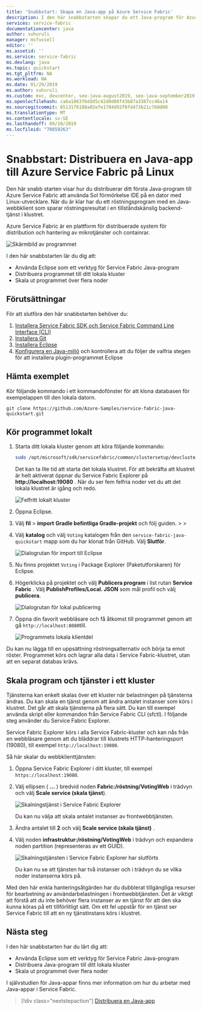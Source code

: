 ```yaml
---
title: 'Snabbstart: Skapa en Java-app på Azure Service Fabric'
description: I den här snabbstarten skapar du ett Java-program för Azure med ett Service Fabric-exempelprogram (tillförlitliga tjänster).
services: service-fabric
documentationcenter: java
author: suhuruli
manager: msfussell
editor: ''
ms.assetid: ''
ms.service: service-fabric
ms.devlang: java
ms.topic: quickstart
ms.tgt_pltfrm: NA
ms.workload: NA
ms.date: 01/29/2019
ms.author: suhuruli
ms.custom: mvc, devcenter, seo-java-august2019, seo-java-september2019
ms.openlocfilehash: ca6a1063f6ddd5c42d0d08f43b87a3387cc46a14
ms.sourcegitcommit: 65131f6188a02efe1704d92f0fd473b21c760d08
ms.translationtype: MT
ms.contentlocale: sv-SE
ms.lasthandoff: 09/10/2019
ms.locfileid: "70859263"
---
```

# <a name="quickstart--deploy-a-java-app-to-azure-service-fabric-on-linux"></a>Snabbstart:  Distribuera en Java-app till Azure Service Fabric på Linux

Den här snabb starten visar hur du distribuerar ditt första Java-program till Azure Service Fabric att använda Sol förmörkelse IDE på en dator med Linux-utvecklare. När du är klar har du ett röstningsprogram med en Java-webbklient som sparar röstningsresultat i en tillståndskänslig backend-tjänst i klustret.

Azure Service Fabric är en plattform för distribuerade system för distribution och hantering av mikrotjänster och containrar.

![Skärmbild av programmet](./media/service-fabric-quickstart-java/votingapp.png)

I den här snabbstarten lär du dig att:

* Använda Eclipse som ett verktyg för Service Fabric Java-program
* Distribuera programmet till ditt lokala kluster
* Skala ut programmet över flera noder

## <a name="prerequisites"></a>Förutsättningar

För att slutföra den här snabbstarten behöver du:

1. [Installera Service Fabric SDK och Service Fabric Command Line Interface (CLI)](https://docs.microsoft.com/azure/service-fabric/service-fabric-get-started-linux#installation-methods)
2. [Installera Git](https://git-scm.com/)
3. [Installera Eclipse](https://www.eclipse.org/downloads/)
4. [Konfigurera en Java-miljö](https://docs.microsoft.com/azure/service-fabric/service-fabric-get-started-linux#set-up-java-development) och kontrollera att du följer de valfria stegen för att installera plugin-programmet Eclipse

## <a name="download-the-sample"></a>Hämta exemplet

Kör följande kommando i ett kommandofönster för att klona databasen för exempelappen till den lokala datorn.

```git
git clone https://github.com/Azure-Samples/service-fabric-java-quickstart.git
```

## <a name="run-the-application-locally"></a>Kör programmet lokalt

1. Starta ditt lokala kluster genom att köra följande kommando:

    ```bash
    sudo /opt/microsoft/sdk/servicefabric/common/clustersetup/devclustersetup.sh
    ```
    Det kan ta lite tid att starta det lokala klustret. För att bekräfta att klustret är helt aktiverat öppnar du Service Fabric Explorer på **http://localhost:19080** . När du ser fem felfria noder vet du att det lokala klustret är igång och redo.

    ![Felfritt lokalt kluster](./media/service-fabric-quickstart-java/localclusterup.png)

2. Öppna Eclipse.
3. Välj **fil** > **import** **Gradle befintliga Gradle-projekt** och följ guiden. >  > 
4. Välj **katalog** och välj `Voting` katalogen från den `service-fabric-java-quickstart` mapp som du har klonat från GitHub. Välj **Slutför**.

    ![Dialogrutan för import till Eclipse](./media/service-fabric-quickstart-java/eclipseimport.png)

5. Nu finns projektet `Voting` i Package Explorer (Paketutforskaren) för Eclipse.
6. Högerklicka på projektet och välj **Publicera program** i list rutan **Service Fabric** . Välj **PublishProfiles/Local. JSON** som mål profil och välj **publicera**.

    ![Dialogrutan för lokal publicering](./media/service-fabric-quickstart-java/localjson.png)

7. Öppna din favorit webbläsare och få åtkomst till programmet genom att gå `http://localhost:8080`till.

    ![Programmets lokala klientdel](./media/service-fabric-quickstart-java/runninglocally.png)

Du kan nu lägga till en uppsättning röstningsalternativ och börja ta emot röster. Programmet körs och lagrar alla data i Service Fabric-klustret, utan att en separat databas krävs.

## <a name="scale-applications-and-services-in-a-cluster"></a>Skala program och tjänster i ett kluster

Tjänsterna kan enkelt skalas över ett kluster när belastningen på tjänsterna ändras. Du kan skala en tjänst genom att ändra antalet instanser som körs i klustret. Det går att skala tjänsterna på flera sätt. Du kan till exempel använda skript eller kommandon från Service Fabric CLI (sfctl). I följande steg använder du Service Fabric Explorer.

Service Fabric Explorer körs i alla Service Fabric-kluster och kan nås från en webbläsare genom att du bläddrar till klustrets HTTP-hanteringsport (19080), till exempel `http://localhost:19080`.

Så här skalar du webbklienttjänsten:

1. Öppna Service Fabric Explorer i ditt kluster, till exempel `https://localhost:19080`.
2. Välj ellipsen ( **...** ) bredvid noden **Fabric:/röstning/VotingWeb** i trädvyn och välj **Scale service (skala tjänst**).

    ![Skalningstjänst i Service Fabric Explorer](./media/service-fabric-quickstart-java/scaleservicejavaquickstart.png)

    Du kan nu välja att skala antalet instanser av frontwebbtjänsten.

3. Ändra antalet till **2** och välj **Scale service (skala tjänst)** .
4. Välj noden **infrastruktur:/röstning/VotingWeb** i trädvyn och expandera noden partition (representeras av ett GUID).

    ![Skalningstjänsten i Service Fabric Explorer har slutförts](./media/service-fabric-quickstart-java/servicescaled.png)

    Du kan nu se att tjänsten har två instanser och i trädvyn du se vilka noder instanserna körs på.

Med den här enkla hanteringsåtgärden har du dubblerat tillgängliga resurser för bearbetning av användarbelastningen i frontwebbtjänsten. Det är viktigt att förstå att du inte behöver flera instanser av en tjänst för att den ska kunna köras på ett tillförlitligt sätt. Om ett fel uppstår för en tjänst ser Service Fabric till att en ny tjänstinstans körs i klustret.

## <a name="next-steps"></a>Nästa steg

I den här snabbstarten har du lärt dig att:

* Använda Eclipse som ett verktyg för Service Fabric Java-program
* Distribuera Java-program till ditt lokala kluster
* Skala ut programmet över flera noder

I självstudien för Java-appar finns mer information om hur du arbetar med Java-appar i Service Fabric.

> [!div class="nextstepaction"]
> [Distribuera en Java-app](./service-fabric-tutorial-create-java-app.md)
